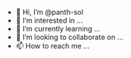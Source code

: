 - 👋 Hi, I’m @panth-sol
- 👀 I’m interested in ...
- 🌱 I’m currently learning ...
- 💞️ I’m looking to collaborate on ...
- 📫 How to reach me ...

<!---
panth-sol/panth-sol is a ✨ special ✨ repository because its `README.md` (this file) appears on your GitHub profile.
You can click the Preview link to take a look at your changes.
--->

